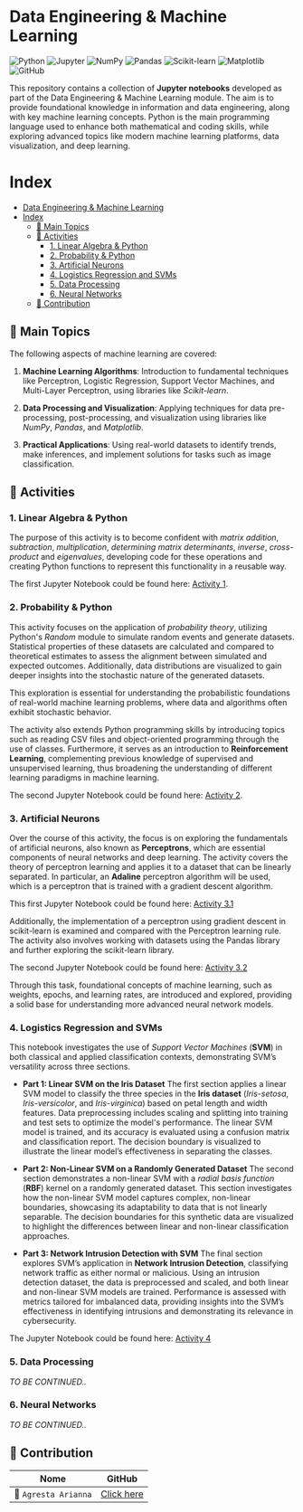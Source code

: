 # Data Engineering & Machine Learning

![Python](https://img.shields.io/badge/Python-3.8%2B-blue)
![Jupyter](https://img.shields.io/badge/Jupyter-Notebook-orange)
![NumPy](https://img.shields.io/badge/NumPy-1.21%2B-blue)
![Pandas](https://img.shields.io/badge/Pandas-1.3%2B-lightblue)
![Scikit-learn](https://img.shields.io/badge/Scikit--learn-0.24%2B-yellowgreen)
![Matplotlib](https://img.shields.io/badge/Matplotlib-3.4%2B-blue)
![GitHub](https://img.shields.io/badge/GitHub-Repository-black)

This repository contains a collection of **Jupyter notebooks** developed as part of the Data Engineering & Machine Learning module. The aim is to provide foundational knowledge in information and data engineering, along with key machine learning concepts. Python is the main programming language used to enhance both mathematical and coding skills, while exploring advanced topics like modern machine learning platforms, data visualization, and deep learning.

# Index

- [Data Engineering & Machine Learning](#data-engineering--machine-learning)
- [Index](#index)
  - [📌 Main Topics](#-main-topics)
  - [📘 Activities](#-activities)
    - [1. Linear Algebra & Python](#1-linear-algebra--python)
    - [2. Probability & Python](#2-probability--python)
    - [3. Artificial Neurons](#3-artificial-neurons)
    - [4. Logistics Regression and SVMs](#4-logistics-regression-and-svms)
    - [5. Data Processing](#5-data-processing)
    - [6. Neural Networks](#6-neural-networks)
  - [👥 Contribution](#-contribution)

## 📌 Main Topics

The following aspects of machine learning are covered:

1. **Machine Learning Algorithms**: Introduction to fundamental techniques like Perceptron, Logistic Regression, Support Vector Machines, and Multi-Layer Perceptron, using libraries like *Scikit-learn*.

2. **Data Processing and Visualization**: Applying techniques for data pre-processing, post-processing, and visualization using libraries like *NumPy*, *Pandas*, and *Matplotlib*.

3. **Practical Applications**: Using real-world datasets to identify trends, make inferences, and implement solutions for tasks such as image classification.

## 📘 Activities

### 1. Linear Algebra & Python

The purpose of this activity is to become confident with *matrix addition*, *subtraction*, *multiplication*, *determining matrix determinants*, *inverse*, *cross-product* and *eigenvalues*, developing code for these operations and creating Python functions to represent this functionality in a reusable way.

The first Jupyter Notebook could be found here: [Activity 1](https://github.com/Arianna6400/DE-ML/blob/master/Activity1/Etivity1_LinearAlgebra.ipynb).

### 2. Probability & Python

This activity focuses on the application of *probability theory*, utilizing Python's *Random* module to simulate random events and generate datasets. Statistical properties of these datasets are calculated and compared to theoretical estimates to assess the alignment between simulated and expected outcomes. Additionally, data distributions are visualized to gain deeper insights into the stochastic nature of the generated datasets.

This exploration is essential for understanding the probabilistic foundations of real-world machine learning problems, where data and algorithms often exhibit stochastic behavior.

The activity also extends Python programming skills by introducing topics such as reading CSV files and object-oriented programming through the use of classes. Furthermore, it serves as an introduction to **Reinforcement Learning**, complementing previous knowledge of supervised and unsupervised learning, thus broadening the understanding of different learning paradigms in machine learning. 

The second Jupyter Notebook could be found here: [Activity 2](https://github.com/Arianna6400/DE-ML/blob/master/Activity2/Etivity2_Probability.ipynb).

### 3. Artificial Neurons

Over the course of this activity, the focus is on exploring the fundamentals of artificial neurons, also known as **Perceptrons**, which are essential components of neural networks and deep learning. The activity covers the theory of perceptron learning and applies it to a dataset that can be linearly separated. In particular, an **Adaline** perceptron algorithm will be used, which is a perceptron that is trained with a gradient descent algorithm.

This first Jupyter Notebook could be found here: [Activity 3.1](https://github.com/Arianna6400/DE-ML/blob/master/Activity3/Etivity3_Adaline.ipynb)

Additionally, the implementation of a perceptron using gradient descent in scikit-learn is examined and compared with the Perceptron learning rule. The activity also involves working with datasets using the Pandas library and further exploring the scikit-learn library.

The second Jupyter Notebook could be found here: [Activity 3.2](https://github.com/Arianna6400/DE-ML/blob/master/Activity3/Etivity3_ScikitLearn.ipynb)

Through this task, foundational concepts of machine learning, such as weights, epochs, and learning rates, are introduced and explored, providing a solid base for understanding more advanced neural network models.

### 4. Logistics Regression and SVMs 

This notebook investigates the use of *Support Vector Machines* (**SVM**) in both classical and applied classification contexts, demonstrating SVM’s versatility across three sections.

- **Part 1: Linear SVM on the Iris Dataset**
The first section applies a linear SVM model to classify the three species in the **Iris dataset** (*Iris-setosa*, *Iris-versicolor*, and *Iris-virginica*) based on petal length and width features. Data preprocessing includes scaling and splitting into training and test sets to optimize the model's performance. The linear SVM model is trained, and its accuracy is evaluated using a confusion matrix and classification report. The decision boundary is visualized to illustrate the linear model’s effectiveness in separating the classes.

- **Part 2: Non-Linear SVM on a Randomly Generated Dataset**
The second section demonstrates a non-linear SVM with a *radial basis function* (**RBF**) kernel on a randomly generated dataset. This section investigates how the non-linear SVM model captures complex, non-linear boundaries, showcasing its adaptability to data that is not linearly separable. The decision boundaries for this synthetic data are visualized to highlight the differences between linear and non-linear classification approaches.

- **Part 3: Network Intrusion Detection with SVM**
The final section explores SVM’s application in **Network Intrusion Detection**, classifying network traffic as either normal or malicious. Using an intrusion detection dataset, the data is preprocessed and scaled, and both linear and non-linear SVM models are trained. Performance is assessed with metrics tailored for imbalanced data, providing insights into the SVM’s effectiveness in identifying intrusions and demonstrating its relevance in cybersecurity.

The Jupyter Notebook could be found here: [Activity 4](https://github.com/Arianna6400/DE-ML/blob/master/Activity4/Etivity4_SVM.ipynb)

### 5. Data Processing

*TO BE CONTINUED..*

### 6. Neural Networks

*TO BE CONTINUED..*

## 👥 Contribution

|Nome | GitHub |
|-----------|--------|
| 👩 `Agresta Arianna` | [Click here](https://github.com/Arianna6400) |

